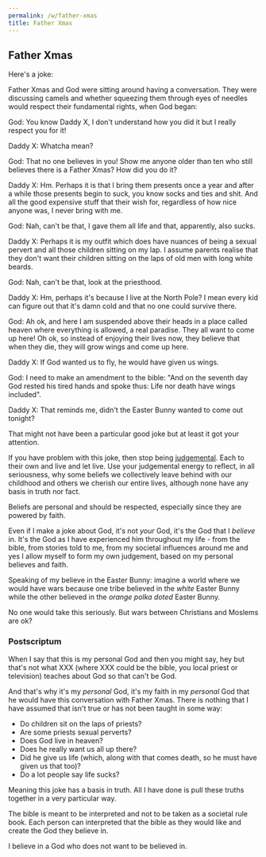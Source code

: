 ```yaml
---
permalink: /w/father-xmas
title: Father Xmas
---
```


## Father Xmas

Here's a joke:

Father Xmas and God were sitting around having a conversation. They were discussing camels and whether squeezing them through eyes of needles would respect their fundamental rights, when God began:

God: You know Daddy X, I don't understand how you did it but I really respect you for it!

Daddy X: Whatcha mean?

God: That no one believes in you! Show me anyone older than ten who still believes there is a Father Xmas? How did you do it?

Daddy X: Hm. Perhaps it is that I bring them presents once a year and after a while those presents begin to suck, you know socks and ties and shit. And all the good expensive stuff that their wish for, regardless of how nice anyone was, I never bring with me.

God: Nah, can't be that, I gave them all life and that, apparently, also sucks.

Daddy X: Perhaps it is my outfit which does have nuances of being a sexual pervert and all those children sitting on my lap. I assume parents realise that they don't want their children sitting on the laps of old men with long white beards.

God: Nah, can't be that, look at the priesthood. 

Daddy X: Hm, perhaps it's because I live at the North Pole? I mean every kid can figure out that it's damn cold and that no one could survive there.

God: Ah ok, and here I am suspended above their heads in a place called heaven where everything is allowed, a real paradise. They all want to come up here! Oh ok, so instead of enjoying their lives now, they believe that when they die, they will grow wings and come up here. 

Daddy X: If God wanted us to fly, he would have given us wings.

God: I need to make an amendment to the bible: "And on the seventh day God rested his tired hands and spoke thus: Life nor death have wings included".

Daddy X: That reminds me, didn't the Easter Bunny wanted to come out tonight?

That might not have been a particular good joke but at least it got your attention.

If you have problem with this joke, then stop being [judgemental](/w/judgement). Each to their own and live and let live. Use your judgemental energy to reflect, in all seriousness, why some beliefs we collectively leave behind with our childhood and others we cherish our entire lives, although none have any basis in truth nor fact. 

Beliefs are personal and should be respected, especially since they are powered by faith.

Even if I make a joke about God, it's not *your* God, it's the God that I *believe* in. It's the God as I have experienced him throughout my life - from the bible, from stories told to me, from my societal influences around me and yes I allow myself to form my own judgement, based on my personal believes and faith.

Speaking of my believe in the Easter Bunny: imagine a world where we would have wars because one tribe believed in the *white* Easter Bunny while the other believed in the *orange polka doted* Easter Bunny.

No one would take this seriously. But wars between Christians and Moslems are ok?

### Postscriptum 

When I say that this is my personal God and then you might say, hey but that's not what XXX (where XXX could be the bible, you local priest or television) teaches about God so that can't be God.

And that's why it's my *personal* God, it's my faith in my *personal* God that he would have this conversation with Father Xmas. There is nothing that I have assumed that isn't true or has not been taught in some way: 

- Do children sit on the laps of priests? 
- Are some priests sexual perverts? 
- Does God live in heaven? 
- Does he really want us all up there? 
- Did he give us life (which, along with that comes death, so he must have given us that too)?  
- Do a lot people say life sucks? 

Meaning this joke has a basis in truth. All I have done is pull these truths together in a very particular way.

The bible is meant to be interpreted and not to be taken as a societal rule book. Each person can interpreted that the bible as they would like and create the God they believe in.

I believe in a God who does not want to be believed in.
